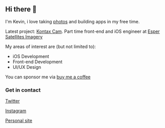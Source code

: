 ## Hi there 👋

I'm Kevin, i love taking [photos](https://kevinlaminto.com) and building apps in my free time.

Latest project: [Kontax Cam](https://kontax.cam). Part time front-end and iOS engineer at [Esper Satellites Imagery](https://espersatellites.co)

My areas of interest are (but not limited to):
- iOS Development
- Front-end Development
- UI/UX Design

You can sponsor me via [buy me a coffee](https://www.buymeacoffee.com/kevinlaminto)

### Get in contact
[Twitter](https://www.twitter.com/kevinlx_)

[Instagram](https://www.instagram.com/kxvn.lx)

[Personal site](https://www.kevinweb.tech)
